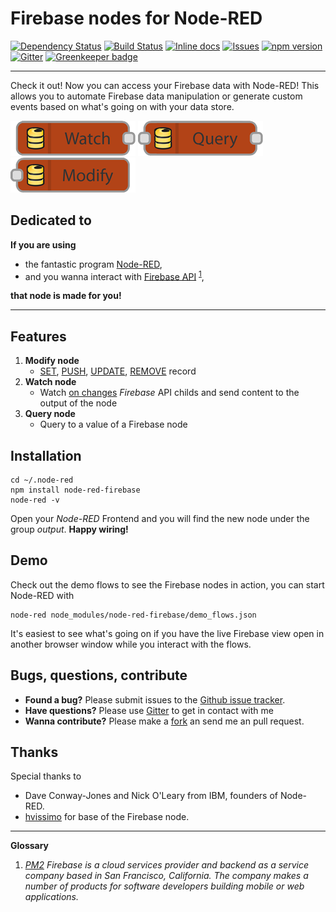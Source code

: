 # Firebase nodes for Node-RED

[![Dependency Status](https://gemnasium.com/vergissberlin/node-red-firebase.svg)](https://gemnasium.com/vergissberlin/node-red-firebase) [![Build Status](https://api.travis-ci.org/vergissberlin/node-red-firebase.png?branch=master)](https://travis-ci.org/vergissberlin/node-red-firebase) [![Inline docs](http://inch-ci.org/github/vergissberlin/node-red-firebase.svg?branch=master)](http://inch-ci.org/github/vergissberlin/node-red-firebase) [![Issues](http://img.shields.io/github/issues/vergissberlin/node-red-firebase.svg)](https://github.com/vergissberlin/node-red-firebase/issues "GitHub ticket system") [![npm version](https://img.shields.io/npm/v/node-red-contrib-keymetrics.png)](https://npmjs.org/package/node-red-firebase "View this project on npm") [![Gitter](https://badges.gitter.im/Join%20Chat.svg)](https://gitter.im/vergissberlin/node-red-firebase?utm_source=badge&utm_medium=badge&utm_campaign=pr-badge) [![Greenkeeper badge](https://badges.greenkeeper.io/vergissberlin/node-red-firebase.svg)](https://greenkeeper.io/)

---

Check it out! Now you can access your Firebase data with Node-RED! 
This allows you to automate Firebase data manipulation or generate custom events based on what's going on with your data store.


![Inline docs](docs/node-watch-200.png) ![Inline docs](docs/node-query-200.png) ![Inline docs](docs/node-modify-200.png)


## Dedicated to

**If you are using**

- the fantastic program [Node-RED](http://nodered.org), 
- and you wanna interact with [Firebase API](https://www.firebase.com) <sup>[1](#glossary)</sup>,

**that node is made for you!**

---

## Features

1. **Modify node**
	- [SET](https://www.firebase.com/docs/web/api/firebase/set.html), [PUSH](https://www.firebase.com/docs/web/api/firebase/push.html), [UPDATE](https://www.firebase.com/docs/web/api/firebase/update.html), [REMOVE](https://www.firebase.com/docs/web/api/firebase/remove.html) record
2. **Watch node**
	- Watch [on changes](https://www.firebase.com/docs/web/api/query/on.html) _Firebase_ API childs and send content to the output of the node
3. **Query node**
	- Query to a value of a Firebase node

## Installation

	cd ~/.node-red
	npm install node-red-firebase
	node-red -v

Open your *Node-RED* Frontend and you will find the new node under the group *output*. **Happy wiring!**

## Demo
Check out the demo flows to see the Firebase nodes in action, you can start Node-RED with

    node-red node_modules/node-red-firebase/demo_flows.json

It's easiest to see what's going on if you have the live Firebase view open in another browser window while you interact with the flows.

## Bugs, questions, contribute
- **Found a bug?** Please submit issues to the [Github issue tracker](https://github.com/vergissberlin/node-red-firebase/issues).
- **Have questions?** Please use [Gitter](https://gitter.im/vergissberlin/node-red-firebase?utm_source=badge&utm_medium=badge&utm_campaign=pr-badge&utm_content=badge) to get in contact with me
- **Wanna contribute?** Please make a [fork](https://github.com/vergissberlin/node-red-firebase#fork-destination-box) an send me an pull request.


## Thanks
Special thanks to
- Dave Conway-Jones and Nick O'Leary from IBM, founders of Node-RED.
- [hvissimo](https://github.com/hovissimo) for base of the Firebase node.


---

**Glossary <a id="glossary"></a>**

1. *[PM2](https://github.com/Unitech/pm2) Firebase is a cloud services provider and backend as a service company based in San Francisco, California. The company makes a number of products for software developers building mobile or web applications.*

